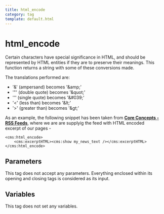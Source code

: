 ```yaml
---
title: html_encode
category: tag
template: default.html
---
```


# html_encode

Certain characters have special significance in HTML, and should be represented by HTML entities if they are to preserve their meanings. This function returns a string with some of these conversions made.

The translations performed are:

*   '&' (ampersand) becomes '&amp;amp;'
*   '"' (double quote) becomes '&amp;quot;'
*   ''' (single quote) becomes '&amp;\#039;'
*   '&lt;' (less than) becomes '&amp;lt;'
*   '&gt;' (greater than) becomes '&amp;gt;'

As an example, the following snippet has been taken from [**Core Concepts - RSS Feeds**](../../concepts/rss-feeds.html), where we are are supplyig the feed with HTML encoded excerpt of our pages -

```
<cms:html_encode>
    <cms:excerptHTML><cms:show my_news_text /></cms:excerptHTML>
</cms:html_encode>
```

## Parameters

This tag does not accept any parameters. Everything enclosed within its opening and closing tags is considered as its input.

## Variables

This tag does not set any variables.
